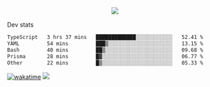 <h3 align="center">
  <a href="https://github.com/spoopy2023">
      <img src="https://github-profile-trophy.vercel.app/?username=Spoopy2023&no-bg=true&no-frame=true">
  </a>
</h3>

Dev stats
<!--START_SECTION:waka-->

```txt
TypeScript   3 hrs 37 mins   █████████████░░░░░░░░░░░░   52.41 %
YAML         54 mins         ███▒░░░░░░░░░░░░░░░░░░░░░   13.15 %
Bash         40 mins         ██▒░░░░░░░░░░░░░░░░░░░░░░   09.68 %
Prisma       28 mins         █▓░░░░░░░░░░░░░░░░░░░░░░░   06.77 %
Other        22 mins         █▒░░░░░░░░░░░░░░░░░░░░░░░   05.33 %
```

<!--END_SECTION:waka-->
[![wakatime](https://wakatime.com/badge/user/018ece4c-ff65-47b1-86a2-26e4e720c978.svg)](https://wakatime.com/@mac_g)
<img src="https://camo.githubusercontent.com/935c1e1091fb0ce9d975d06263ed4bc014721cd7e52b557f59b07c85da01afe3/68747470733a2f2f6b6f6d617265762e636f6d2f67687076632f3f757365726e616d653d5843726166744d616e3532266c6162656c3d566965777326636f6c6f723d626c7565267374796c653d706c6173746963">

